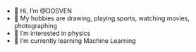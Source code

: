 - 👋 Hi, I’m @DOSVEN
- 🥰 My hobbies are drawing, playing sports, watching movies, photographing
- 👀 I’m interested in physics
- 🌱 I’m currently learning Machine Learning

<!---
DOSVEN/DOSVEN is a ✨ special ✨ repository because its `README.md` (this file) appears on your GitHub profile.
You can click the Preview link to take a look at your changes.
--->
